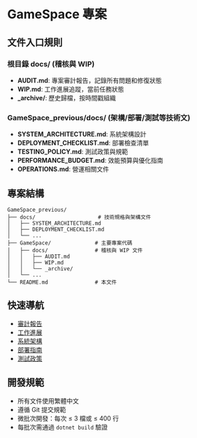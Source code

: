 # GameSpace 專案

## 文件入口規則

### 根目錄 docs/ (稽核與 WIP)
- **AUDIT.md**: 專案審計報告，記錄所有問題和修復狀態
- **WIP.md**: 工作進展追蹤，當前任務狀態
- **_archive/**: 歷史歸檔，按時間戳組織

### GameSpace_previous/docs/ (架構/部署/測試等技術文)
- **SYSTEM_ARCHITECTURE.md**: 系統架構設計
- **DEPLOYMENT_CHECKLIST.md**: 部署檢查清單
- **TESTING_POLICY.md**: 測試政策與規範
- **PERFORMANCE_BUDGET.md**: 效能預算與優化指南
- **OPERATIONS.md**: 營運相關文件

## 專案結構

```
GameSpace_previous/
├── docs/                    # 技術規格與架構文件
│   ├── SYSTEM_ARCHITECTURE.md
│   ├── DEPLOYMENT_CHECKLIST.md
│   └── ...
├── GameSpace/              # 主要專案代碼
│   ├── docs/               # 稽核與 WIP 文件
│   │   ├── AUDIT.md
│   │   ├── WIP.md
│   │   └── _archive/
│   └── ...
└── README.md               # 本文件
```

## 快速導航

- [審計報告](../GameSpace/docs/AUDIT.md)
- [工作進展](../GameSpace/docs/WIP.md)
- [系統架構](docs/SYSTEM_ARCHITECTURE.md)
- [部署指南](docs/DEPLOYMENT_CHECKLIST.md)
- [測試政策](docs/TESTING_POLICY.md)

## 開發規範

- 所有文件使用繁體中文
- 遵循 Git 提交規範
- 微批次開發：每次 ≤ 3 檔或 ≤ 400 行
- 每批次需通過 `dotnet build` 驗證
